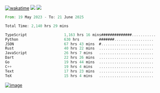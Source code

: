 [![wakatime](https://wakatime.com/badge/user/00eead22-fb14-4dd0-ab8a-3625cafbd50d.svg)](https://wakatime.com/@00eead22-fb14-4dd0-ab8a-3625cafbd50d)
![](https://komarev.com/ghpvc/?username=flatypus)
![](https://pixel.flatypus.me/flatypus?type=tracker)
<!--START_SECTION:waka-->

```rust
From: 19 May 2023 - To: 21 June 2025

Total Time: 2,140 hrs 29 mins

TypeScript                 1,163 hrs 16 mins##############...........   54.04 %
Python                     630 hrs         #######..................   29.27 %
JSON                       67 hrs 43 mins  #........................   03.15 %
Rust                       40 hrs 22 mins  .........................   01.88 %
JavaScript                 26 hrs 7 mins   .........................   01.21 %
Dart                       22 hrs 26 mins  .........................   01.04 %
Go                         19 hrs 44 mins  .........................   00.92 %
C++                        19 hrs 4 mins   .........................   00.89 %
Text                       17 hrs 23 mins  .........................   00.81 %
TeX                        15 hrs 4 mins   .........................   00.70 %
```

<!--END_SECTION:waka-->
[<img alt="image" src="https://github.com/flatypus/flatypus/assets/68029599/0a302dc1-501c-43a0-ae8d-37ec4817f3bd">](https://flatypus.me)

